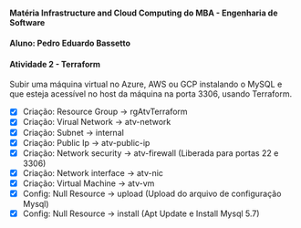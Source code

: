 #### Matéria Infrastructure and Cloud Computing do MBA - Engenharia de Software
#### Aluno: Pedro Eduardo Bassetto 

#### Atividade 2 - Terraform
Subir uma máquina virtual no Azure, AWS ou GCP instalando o MySQL e que esteja acessível no host da máquina na porta 3306, usando Terraform.  

- [x] Criação: Resource Group -> rgAtvTerraform
- [x] Criação: Virual Network -> atv-network
- [x] Criação: Subnet -> internal
- [x] Criação: Public Ip -> atv-public-ip
- [x] Criação: Network security -> atv-firewall (Liberada para portas 22 e 3306)
- [x] Criação: Network interface -> atv-nic
- [x] Criação: Virtual Machine -> atv-vm
- [x] Config: Null Resource -> upload (Upload do arquivo de configuração Mysql) 
- [x] Config: Null Resource -> install (Apt Update e Install Mysql 5.7) 